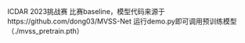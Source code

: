 ICDAR 2023挑战赛
比赛baseline，模型代码来源于https://github.com/dong03/MVSS-Net
运行demo.py即可调用预训练模型（./mvss_pretrain.pth）
